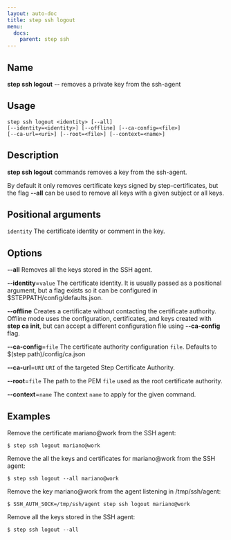 ```yaml
---
layout: auto-doc
title: step ssh logout
menu:
  docs:
    parent: step ssh
---
```


## Name
**step ssh logout** -- removes a private key from the ssh-agent

## Usage

```raw
step ssh logout <identity> [--all]
[--identity=<identity>] [--offline] [--ca-config=<file>]
[--ca-url=<uri>] [--root=<file>] [--context=<name>]
```

## Description

**step ssh logout** commands removes a key from the ssh-agent.

By default it only removes certificate keys signed by step-certificates, but the
flag **--all** can be used to remove all keys with a given subject or all keys.

## Positional arguments

`identity`
The certificate identity or comment in the key.

## Options


**--all**
Removes all the keys stored in the SSH agent.

**--identity**=`value`
The certificate identity. It is usually passed as a positional argument, but a
flag exists so it can be configured in $STEPPATH/config/defaults.json.

**--offline**
Creates a certificate without contacting the certificate authority. Offline mode
uses the configuration, certificates, and keys created with **step ca init**,
but can accept a different configuration file using **--ca-config** flag.

**--ca-config**=`file`
The certificate authority configuration `file`. Defaults to
$(step path)/config/ca.json

**--ca-url**=`URI`
`URI` of the targeted Step Certificate Authority.

**--root**=`file`
The path to the PEM `file` used as the root certificate authority.

**--context**=`name`
The context `name` to apply for the given command.

## Examples

Remove the certificate mariano@work from the SSH agent:
```shell
$ step ssh logout mariano@work
```

Remove the all the keys and certificates for mariano@work from the SSH agent:
```shell
$ step ssh logout --all mariano@work
```

Remove the key mariano@work from the agent listening in /tmp/ssh/agent:
```shell
$ SSH_AUTH_SOCK=/tmp/ssh/agent step ssh logout mariano@work
```

Remove all the keys stored in the SSH agent:
```shell
$ step ssh logout --all
```

